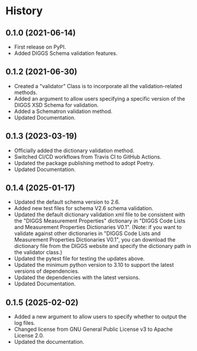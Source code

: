 # History

## 0.1.0 (2021-06-14)

* First release on PyPI.
* Added DIGGS Schema validation features.

## 0.1.2 (2021-06-30)

* Created a "validator" Class is  to incorporate all the validation-related methods.
* Added an argument to allow users specifying a specific version of the DIGGS XSD Schema for validation.
* Added a Schematron validation method.
* Updated Documentation.

## 0.1.3 (2023-03-19)

* Officially added the dictionary validation method.
* Switched CI/CD workflows from Travis CI to GitHub Actions.
* Updated the package publishing method to adopt Poetry.
* Updated Documentation.

## 0.1.4 (2025-01-17)

* Updated the default schema version to 2.6.
* Added new test files for schema V2.6 schema validation.
* Updated the default dictionary validation xml file to be consistent with the "DIGGS Measurement Properties" dictionary in "DIGGS Code Lists and Measurement Properties Dictionaries V0.1". (Note: if you want to validate against other dictionaries in "DIGGS Code Lists and Measurement Properties Dictionaries V0.1", you can download the dictionary file from the DIGGS website and specify the dictionary path in the validator class.)
* Updated the pytest file for testing the updates above.
* Updated the minimum python version to 3.10 to support the latest versions of dependencies.
* Updated the dependencies with the latest versions.
* Updated Documentation.

## 0.1.5 (2025-02-02)

* Added a new argument to allow users to specify whether to output the log files.
* Changed license from GNU General Public License v3 to Apache License 2.0.
* Updated the documentation.
